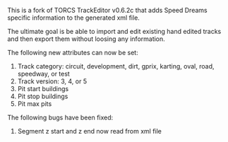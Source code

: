 This is a fork of TORCS TrackEditor v0.6.2c that adds Speed Dreams specific information to the generated xml file.

The ultimate goal is be able to import and edit existing hand edited tracks and then export them without loosing any information. 

The following new attributes can now be set:
1. Track category: circuit, development, dirt, gprix, karting, oval, road, speedway, or test
2. Track version: 3, 4, or 5
3. Pit start buildings
4. Pit stop buildings
5. Pit max pits

The following bugs have been fixed:
1. Segment z start and z end now read from xml file
